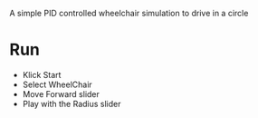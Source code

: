 A simple PID controlled wheelchair simulation to drive in a circle

# Run

- Klick Start
- Select WheelChair
- Move Forward slider
- Play with the Radius slider